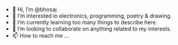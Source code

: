 - 👋 Hi, I’m @bhosaj
- 👀 I’m interested in electronics, programming, poetry & drawing.
- 🌱 I’m currently learning too many things to describe here.
- 💞️ I’m looking to collaborate on anything related to my interests.
- 📫 How to reach me ...

<!---
bhosaj/bhosaj is a ✨ special ✨ repository because its `README.md` (this file) appears on your GitHub profile.
You can click the Preview link to take a look at your changes.
--->
